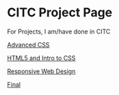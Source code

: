 # CITC Project Page
For Projects, I am/have done in CITC

<a href="HTML5 and Intro to CSS/index.html">Advanced CSS</a>

<a href="public_html/index.html">HTML5 and Intro to CSS</a>

<a href="RespondWeb/public_html">Responsive Web Design</a>

<a href="final/index.html">Final</a>
